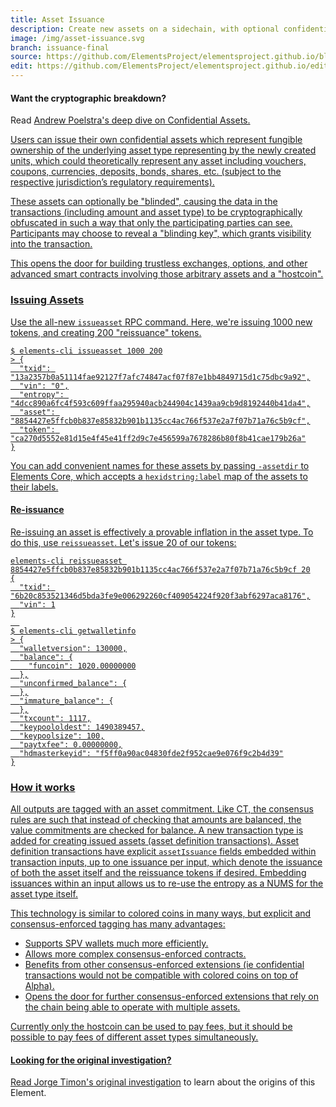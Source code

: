 ```yaml
---
title: Asset Issuance
description: Create new assets on a sidechain, with optional confidentiality.
image: /img/asset-issuance.svg
branch: issuance-final
source: https://github.com/ElementsProject/elementsproject.github.io/blob/master/source/elements/asset-issuance/index.md
edit: https://github.com/ElementsProject/elementsproject.github.io/edit/master/source/elements/asset-issuance/index.md
---
```


<div class="ui info message">
  <h4 class="header">Want the cryptographic breakdown?</h4>
  <p>Read <a href="/elements/asset-issuance/confidential-assets.html">Andrew Poelstra's deep dive on Confidential Assets.</p>
</div>

Users can issue their own confidential assets which represent fungible ownership
of the underlying asset type representing by the newly created units, which
could theoretically represent any asset including vouchers, coupons, currencies,
deposits, bonds, shares, etc. (subject to the respective jurisdiction’s
regulatory requirements).

These assets can optionally be "blinded", causing the data in the transactions
(including amount and asset type) to be cryptographically obfuscated in such a
way that only the participating parties can see.  Participants may choose to
reveal a "blinding key", which grants visibility into the transaction.

This opens the door for building trustless exchanges, options, and other
advanced smart contracts involving those arbitrary assets and a "hostcoin".

### Issuing Assets
Use the all-new `issueasset` RPC command.  Here, we're issuing 1000 new tokens,
and creating 200 "reissuance" tokens.
```
$ elements-cli issueasset 1000 200
> {
  "txid": "13a2357b0a51114fae92127f7afc74847acf07f87e1bb4849715d1c75dbc9a92",
  "vin": "0",
  "entropy": "4dcc890a6fc4f593c609ffaa295940acb244904c1439aa9cb9d8192440b41da4",
  "asset": "8854427e5ffcb0b837e85832b901b1135cc4ac766f537e2a7f07b71a76c5b9cf",
  "token": "ca270d5552e81d15e4f45e41ff2d9c7e456599a7678286b80f8b41cae179b26a"
}
```

You can add convenient names for these assets by passing `-assetdir` to Elements
Core, which accepts a `hexidstring:label` map of the assets to their labels.

#### Re-issuance
Re-issuing an asset is effectively a provable inflation in the asset type.  To
do this, use `reissueasset`.  Let's issue 20 of our tokens:

```
elements-cli reissueasset 8854427e5ffcb0b837e85832b901b1135cc4ac766f537e2a7f07b71a76c5b9cf 20
{
  "txid": "6b20c853521346d5bda3fe9e006292260cf409054224f920f3abf6297aca8176",
  "vin": 1
}
  
$ elements-cli getwalletinfo
> {
  "walletversion": 130000,
  "balance": {
    "funcoin": 1020.00000000
  },
  "unconfirmed_balance": {
  },
  "immature_balance": {
  },
  "txcount": 1117,
  "keypoololdest": 1490389457,
  "keypoolsize": 100,
  "paytxfee": 0.00000000,
  "hdmasterkeyid": "f5ff0a90ac04830fde2f952cae9e076f9c2b4d39"
}
```

### How it works
All outputs are tagged with an asset commitment. Like CT, the consensus rules
are such that instead of checking that amounts are balanced, the value
commitments are checked for balance. A new transaction type is added for
creating issued assets (asset definition transactions). Asset definition
transactions have explicit `assetIssuance` fields embedded within transaction
inputs, up to one issuance per input, which denote the issuance of both the
asset itself and the reissuance tokens if desired. Embedding issuances within an
input allows us to re-use the entropy as a NUMS for the asset type itself. 

This technology is similar to colored coins in many ways, but explicit and
consensus-enforced tagging has many advantages:

* Supports SPV wallets much more efficiently.
* Allows more complex consensus-enforced contracts.
* Benefits from other consensus-enforced extensions (ie confidential transactions would not be compatible with colored coins on top of Alpha).
* Opens the door for further consensus-enforced extensions that rely on the chain being able to operate with multiple assets.

Currently only the hostcoin can be used to pay fees, but it should be possible
to pay fees of different asset types simultaneously.

<div class="ui info message">
  <h4 class="header">Looking for the original investigation?</h4>
  <p>Read <a href="/elements/asset-issuance/investigation.html">Jorge Timon's original investigation</a> to learn about the origins of this Element.</p>
</div>
